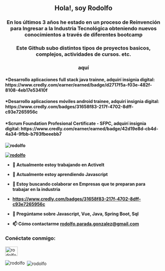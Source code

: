 <h2 align="center">Hola!, soy Rodolfo</h1>
<h3 align="center">En los últimos 3 años he estado en un proceso de Reinvención para Ingresar a la Industria Tecnológica obteniendo nuevos conocimientos a través de diferentes bootcamp </h3>

<h3 align="center">Este Github subo distintos tipos de proyectos basicos, complejos, actividades de cursos. etc.</h3>
<h3 align="center"></h3>
<h3 align="center"><a  align="center" href="https://www.linkedin.com/in/rodolfoparada/" alt="rodolfo" ></a>aquí</h3>

<h4>*Desarrollo aplicaciones full stack java trainne, adquirí insignia digital: https://www.credly.com/earner/earned/badge/d2717f5a-f03e-482f-8108-4eb17e53410f <h4> 
<h4>*Desarrollo aplicaciones móviles android trainee, adquirí insignia digital: https://www.credly.com/badges/31658f83-217f-4702-8dff-c93e7265956c <h4>
<h4>*Scrum Foundation Profesional Certificate - SFPC, adquirí insignia digital: https://www.credly.com/earner/earned/badge/42d19e8d-cb4d-4a34-9fbb-b793fbeeebb7<h4>

<p align="left"> <img src="https://komarev.com/ghpvc/?username=rodolfo&label=Profile%20views&color=0e75b6&style=flat" alt="rodolfo" /> </p >

<p align="left"> <a href="https://github.com/ryo-ma/github-profile-trofeo"><img src="https://github-perfil-trofeo.vercel. app/?username=rodolfo" alt="rodolfo" /></a> </p>

- 🔭 Actualmente estoy trabajando en **ActiveIt**

- 🌱 Actualmente estoy aprendiendo **Javascript**

- 👯 Estoy buscando colaborar en **Empresas que te preparan para trabajar en la industria**

- https://www.credly.com/badges/31658f83-217f-4702-8dff-c93e7265956c

- 💬 Pregúntame sobre **Javascript, Vue, Java, Spring Boot, Sql**

- 📫 Cómo contactarme **rodolfo.parada.gonzalez@gmail.com**

<h3 align="left">Conéctate conmigo: </h3>
<p align="left">
<a href="https://linkedin.com/in/rodolfo parada" target="blank"><img align="center" src="https:// raw.githubusercontent.com/rahuldkjain/github-profile-readme-generator/master/src/images/icons/Social/linked-in-alt.svg" alt="rodolfo parada" height="30" width="40" /></a>
</p>

<p><img align="left" src="https://www.credly.com/badges/31658f83-217f-4702-8dff-c93e7265956c" alt="rodolfo" /> </p>

<p> <img align="center" src="https://github-readme-stats.vercel.app/api?username=rodolfo&show_icons=true&locale=en" alt="rodolfo" /> </p>

<a  align="center" href="https://www.linkedin.com/in/rodolfoparada/" alt="rodolfo" ></a>
